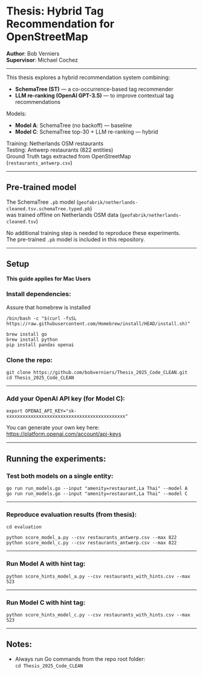 
# Thesis: Hybrid Tag Recommendation for OpenStreetMap  
**Author**: Bob Verniers  
**Supervisor**: Michael Cochez  

---

This thesis explores a hybrid recommendation system combining:

- **SchemaTree (ST)** — a co-occurrence-based tag recommender
- **LLM re-ranking (OpenAI GPT-3.5)** — to improve contextual tag recommendations

Models:

- **Model A**: SchemaTree (no backoff) — baseline
- **Model C**: SchemaTree top-30 + LLM re-ranking — hybrid

Training: Netherlands OSM restaurants  
Testing: Antwerp restaurants (822 entities)  
Ground Truth tags extracted from OpenStreetMap (`restaurants_antwerp.csv`)

---

## Pre-trained model

The SchemaTree `.pb` model (`geofabrik/netherlands-cleaned.tsv.schemaTree.typed.pb`)  
was trained offline on Netherlands OSM data (`geofabrik/netherlands-cleaned.tsv`)

No additional training step is needed to reproduce these experiments.  
The pre-trained `.pb` model is included in this repository.

---

## Setup

**This guide applies for Mac Users**  

### Install dependencies:


Assure that homebrew is installed

```
/bin/bash -c "$(curl -fsSL https://raw.githubusercontent.com/Homebrew/install/HEAD/install.sh)"
```

```
brew install go  
brew install python  
pip install pandas openai  
```

### Clone the repo:

```
git clone https://github.com/bobverniers/Thesis_2025_Code_CLEAN.git
cd Thesis_2025_Code_CLEAN
```

---

### Add your OpenAI API key (for Model C):


```
export OPENAI_API_KEY="sk-xxxxxxxxxxxxxxxxxxxxxxxxxxxxxxxxxxxxxxxxxxxx"
```

You can generate your own key here: https://platform.openai.com/account/api-keys

---

## Running the experiments:

### Test both models on a single entity:

```
go run run_models.go --input "amenity=restaurant,La Thai" --model A
go run run_models.go --input "amenity=restaurant,La Thai" --model C
```

---

### Reproduce evaluation results (from thesis):

```
cd evaluation

python score_model_a.py --csv restaurants_antwerp.csv --max 822
python score_model_c.py --csv restaurants_antwerp.csv --max 822
```

---

### Run Model A with hint tag:

```
python score_hints_model_a.py --csv restaurants_with_hints.csv --max 523
```

---

### Run Model C with hint tag:

```
python score_hints_model_c.py --csv restaurants_with_hints.csv --max 523
```

---

## Notes:

- Always run Go commands from the repo root folder:  
`cd Thesis_2025_Code_CLEAN`
